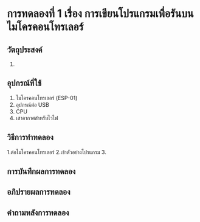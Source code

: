 # การทดลองที่ 1 เรื่อง การเขียนโปรแกรมเพื่อรันบนไมโครคอนโทรเลอร์

## วัตถุประสงค์
1.


## อุปกรณ์ที่ใช้
1. ไมโครคอนโทรเลอร์ (ESP-01)
2. อุปกรณ์ต่อ USB 
3. CPU
4. เสาอากาศสำหรับไวไฟ

## วิธีการทำทดลอง
1.ต่อไมโครคอนโทรเลอร์
2.เข้าตัวอย่างโปรแกรม
3.

## การบันทึกผลการทดลอง

## อภิปรายผลการทดลอง

## คำถามหลังการทดลอง
